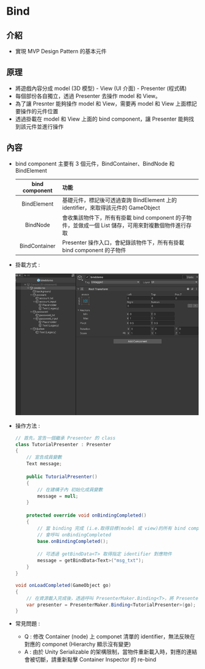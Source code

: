 # Bind

## 介紹

- 實現 MVP Design Pattern 的基本元件

## 原理

- 將遊戲內容分成 model (3D 模型) - View (UI 介面) - Presenter (程式碼)
- 每個部份各自獨立，透過 Presenter 去操作 model 和 View。
- 為了讓 Presnter 能夠操作 model 和 View，需要再 model 和 View 上面標記要操作的元件位置
- 透過掛載在 model 和 View 上面的 bind component，讓 Presenter 能夠找到該元件並進行操作

## 內容

- bind component 主要有 3 個元件，BindContainer、BindNode 和 BindElement

    | bind component | 功能 |
    |:-:|:--|
    |BindElement|基礎元件，標記後可透過查詢 BindElement 上的 identifier，來取得該元件的 GameObject|
    |BindNode|會收集該物件下，所有有掛載 bind component 的子物件，並做成一個 List 儲存，可用來對複數個物件進行存取|
    |BindContainer|Presenter 操作入口，會紀錄該物件下，所有有掛載 bind component 的子物件|

- 掛載方式 :
  
  ![在指定物件上掛載對應的 Component，完成後點擊 Container Inspector 的 re-bind 即可](../../../../../imgs/howtobind.gif)


- 操作方法 :

    ```cs
    // 首先，宣告一個繼承 Presenter 的 class
    class TutorialPresenter : Presenter
    {
        // 宣告成員變數
        Text message;

        public TutorialPresenter()
        {
            // 在建構子內 初始化成員變數
            message = null;
        }

        protected override void onBindingCompleted()
        {
            // 當 binding 完成 (i.e.取得目標(model 或 view)的所有 bind component) 
            // 會呼叫 onBindingCompleted
            base.onBindingCompleted();

            // 可透過 getBindData<T> 取得指定 identifier 對應物件
            message = getBindData<Text>("msg_txt");
        }
    }
    ```

    ```cs
    void onLoadCompleted(GameObject go)
    {
        // 在資源載入完成後，透過呼叫 PresenterMaker.Binding<T>，將 Presenter 和目標資源 bind
        var presenter = PresenterMaker.Binding<TutorialPresenter>(go);
    }
    ```

- 常見問題 :

    - Q : 修改 Container (node) 上 componet 清單的 identifier，無法反映在對應的 componet (Hierarchy 顯示沒有變更)
    - A : 由於 Unity Serializable 的架構限制，當物件重新載入時，對應的連結會被切斷，請重新點擊 Container Inspector 的 re-bind
